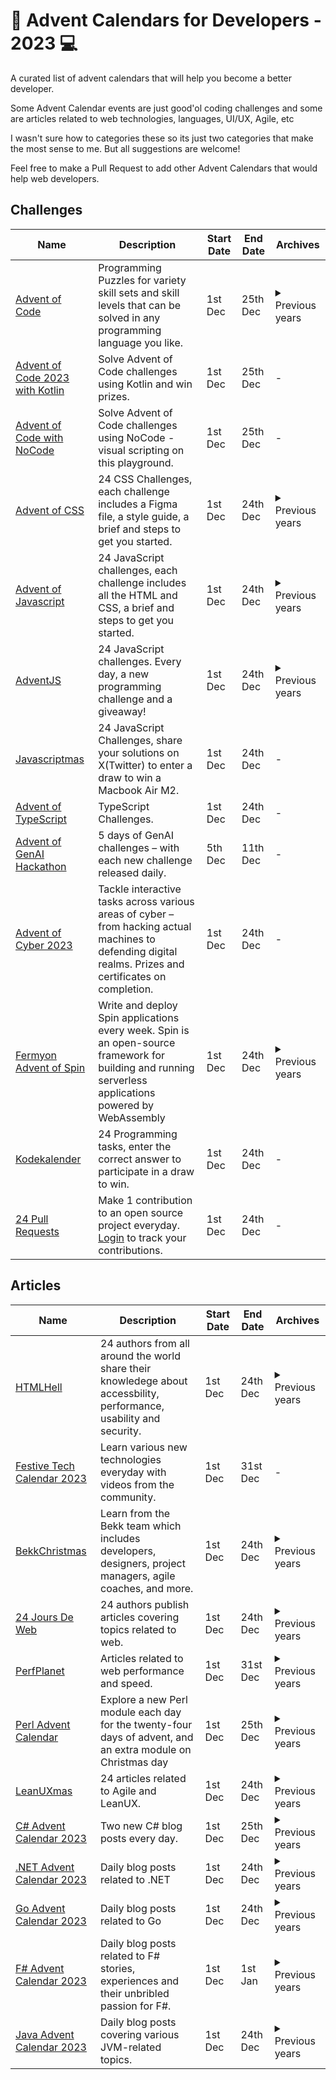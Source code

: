 # 📅 Advent Calendars for Developers - 2023 💻

A curated list of advent calendars that will help you become a better developer.

Some Advent Calendar events are just good'ol coding challenges and some are articles related to web technologies, languages, UI/UX, Agile, etc

I wasn't sure how to categories these so its just two categories that make the most sense to me. But all suggestions are welcome!

Feel free to make a Pull Request to add other Advent Calendars that would help web developers.

## Challenges

<table>
  <thead>
    <tr>
      <th>Name</th>
      <th>Description</th>
      <th>Start Date</th>
      <th>End Date</th>
      <th>Archives</th>
    </tr>
  </thead>
  <tbody>
    <tr>
      <td><a href="https://adventofcode.com/2023">Advent of Code</a></td>
      <td>Programming Puzzles for variety skill sets and skill levels that can be solved in any programming language you like.</td>
      <td>1st Dec</td>
      <td>25th Dec</td>
      <td>
				<details>
					<summary>Previous years</summary>
					<a href="https://adventofcode.com/2022">2022</a></br>
					<a href="https://adventofcode.com/2021">2021</a></br>
					<a href="https://adventofcode.com/2020">2020</a></br>
					<a href="https://adventofcode.com/2019">2019</a></br>
					<a href="https://adventofcode.com/2018">2018</a></br>
					<a href="https://adventofcode.com/2017">2017</a></br>
					<a href="https://adventofcode.com/2016">2016</a></br>
					<a href="https://adventofcode.com/2015">2015</a></br>
				</details>
	  	</td>
    </tr>
    <tr>
      <td><a href="https://blog.jetbrains.com/kotlin/2023/11/advent-of-code-2023-with-kotlin/">Advent of Code 2023 with Kotlin</a></td>
      <td>Solve Advent of Code challenges using Kotlin and win prizes.</td>
      <td>1st Dec</td>
      <td>25th Dec</td>
      <td>-</td>
    </tr>
    <tr>
      <td><a href="https://luna-park.app/advent">Advent of Code with NoCode</a></td>
      <td>Solve Advent of Code challenges using NoCode - visual scripting on this playground.</td>
      <td>1st Dec</td>
      <td>25th Dec</td>
      <td>-</td>
    </tr>
		<tr>
			<td><a href="https://adventofcss.com/">Advent of CSS</a></td>
			<td>24 CSS Challenges, each challenge includes a Figma file, a style guide, a brief and steps to get you started.</td>
			<td>1st Dec</td>
			<td>24th Dec</td>
			<td>
				<details>
				<summary>Previous years</summary>
				<a href="https://2021.adevntofcss.com">2021</a></br>
			</details>
			</td>
		</tr>
		<tr>
			<td>
				<a href="https://adventofjs.com/">Advent of Javascript</a>
			</td>
			<td>24 JavaScript challenges, each challenge includes all the HTML and CSS, a brief and steps to get you started.</td>
			<td>1st Dec</td>
			<td>24th Dec</td>
			<td>
				<details>
					<summary>Previous years</summary>
					<a href="https://2021.adevntofjs.com">2021</a></br>
				</details>
			</td>
		</tr>
		<tr>
			<td>
				<a href="https://adventjs.dev/">AdventJS</a>
			</td>
			<td>24 JavaScript challenges. Every day, a new programming challenge and a giveaway!</td>
			<td>1st Dec</td>
			<td>24th Dec</td>
			<td>
				<details>
					<summary>Previous years</summary>
					<a href="https://2022.adventjs.dev/">2022</a></br>
					<a href="https://2021.adventjs.dev/">2021</a></br>
				</details>
			</td>
		</tr>
    <tr>
			<td><a href="https://scrimba.com/learn/javascriptmas">Javascriptmas</a></td>
			<td>24 JavaScript Challenges, share your solutions on X(Twitter) to enter a draw to win a Macbook Air M2.</td>
			<td>1st Dec</td>
			<td>24th Dec</td>
			<td>-</td>
		</tr>
    <tr>
			<td><a href="https://typehero.dev/">Advent of TypeScript</a></td>
			<td>TypeScript Challenges.</td>
			<td>1st Dec</td>
			<td>24th Dec</td>
			<td>-</td>
		</tr>
    <tr>
      <td><a href="https://adventofgenai.com/">Advent of GenAI Hackathon</a></td>
      <td>5 days of GenAI challenges – with each new challenge released daily.</td>
      <td>5th Dec</td>
      <td>11th Dec</td>
      <td>-</td>
		</tr>  
		<tr>
			<td><a href="https://tryhackme.com/r/christmas">Advent of Cyber 2023</a></td>
			<td>Tackle interactive tasks across various areas of cyber – from hacking actual machines to defending digital realms. Prizes and certificates on completion.</td>
			<td>1st Dec</td>
			<td>24th Dec</td>
			<td>-</td>
		</tr>
    <tr>
			<td><a href="https://github.com/fermyon/advent-of-spin">Fermyon Advent of Spin</a></td>
			<td>Write and deploy Spin applications every week. Spin is an open-source framework for building and running serverless applications powered by WebAssembly</td>
			<td>1st Dec</td>
			<td>24th Dec</td>
			<td>
        <details>
          <summary>Previous years</summary>
          <a href="https://github.com/fermyon/advent-of-spin/tree/main/2022">2022</a>
        </details>
      </td>
		</tr>
		<tr>
			<td>
				<a href="https://julekalender.knowit.no/">Kodekalender</a>
			</td>
			<td>24 Programming tasks, enter the correct answer to participate in a draw to win.</td>
			<td>1st Dec</td>
			<td>24th Dec</td>
			<td>-</td>
		</tr>
		<tr>
			<td>
				<a href="https://24pullrequests.com/">24 Pull Requests</a>
			</td>
			<td>Make 1 contribution to an open source project everyday. <a href="https://24pullrequests.com/login">Login</a> to track your contributions.
	</td>
			<td>1st Dec</td>
			<td>24th Dec</td>
			<td>-</td>
		</tr>
  </tbody>
</table>

## Articles

<table>
  <thead>
    <tr>
      <th>Name</th>
      <th>Description</th>
      <th>Start Date</th>
      <th>End Date</th>
      <th>Archives</th>
    </tr>
  </thead>
  <tbody>
    <tr>
      <td>
	  		<a href="https://www.htmhell.dev/adventcalendar/">HTMLHell</a>
	  	</td>
      <td>24 authors from all around the world share their knowledege about accessbility, performance, usability and security.</td>
      <td>1st Dec</td>
      <td>24th Dec</td>
      <td>
				<details>
					<summary>Previous years</summary>
					<a href="https://www.htmhell.dev/adventcalendar/2022/">2022</a></br>
					<a href="https://www.htmhell.dev/adventcalendar/2021/">2021</a></br>
				</details>
	  	</td>
    </tr>
		<tr>
      <td>
	  		<a href="https://festivetechcalendar.com/">Festive Tech Calendar 2023</a>
	  	</td>
      <td>Learn various new technologies everyday with videos from the community.</td>
      <td>1st Dec</td>
      <td>31st Dec</td>
      <td>-</td>
    </tr>
		<tr>
      <td>
	  		<a href="https://www.bekk.christmas/post/2023">BekkChristmas</a>
	  	</td>
      <td>Learn from the Bekk team which includes developers, designers, project managers, agile coaches, and more.
</td>
      <td>1st Dec</td>
      <td>24th Dec</td>
      <td>
				<details>
					<summary>Previous years</summary>
					<a href="https://www.bekk.christmas/post/2022">2022</a></br>
					<a href="https://www.bekk.christmas/post/2021">2021</a></br>
					<a href="https://www.bekk.christmas/post/2020">2020</a></br>
					<a href="https://www.bekk.christmas/post/2019">2019</a></br>
					<a href="https://www.bekk.christmas/post/2018">2018</a></br>
					<a href="https://www.bekk.christmas/post/2017">2017</a></br>
				</details>
	  	</td>
    </tr>
		<tr>
      <td>
	  		<a href="https://www.24joursdeweb.fr/">24 Jours De Web</a>
	  	</td>
      <td>24 authors publish articles covering topics related to web.</td>
      <td>1st Dec</td>
      <td>24th Dec</td>
      <td>
				<details>
					<summary>Previous years</summary>
					<a href="https://www.24joursdeweb.fr/2022">2022</a></br>
					<a href="https://www.24joursdeweb.fr/2021">2021</a></br>
					<a href="https://www.24joursdeweb.fr/2020">2020</a></br>
					<a href="https://www.24joursdeweb.fr/2019">2019</a></br>
					<a href="https://www.24joursdeweb.fr/2018">2018</a></br>
					<a href="https://www.24joursdeweb.fr/2017">2017</a></br>
					<a href="https://www.24joursdeweb.fr/2016">2016</a></br>
					<a href="https://www.24joursdeweb.fr/2015">2015</a></br>
					<a href="https://www.24joursdeweb.fr/2014">2014</a></br>
					<a href="https://www.24joursdeweb.fr/2013">2013</a></br>
					<a href="https://www.24joursdeweb.fr/2012">2012</a></br>
				</details>
	  	</td>
    </tr>		
		<tr>
      <td>
	  		<a href="https://calendar.perfplanet.com/">PerfPlanet</a>
	  	</td>
      <td>Articles related to web performance and speed.</td>
      <td>1st Dec</td>
      <td>31st Dec</td>
      <td>
				<details>
					<summary>Previous years</summary>
					<a href="https://calendar.perfplanet.com/2022/">2022</a></br>
					<a href="https://calendar.perfplanet.com/2021/">2021</a></br>
					<a href="https://calendar.perfplanet.com/2020/">2020</a></br>
					<a href="https://calendar.perfplanet.com/2019/">2019</a></br>
					<a href="https://calendar.perfplanet.com/2018/">2018</a></br>
					<a href="https://calendar.perfplanet.com/2017/">2017</a></br>
					<a href="https://calendar.perfplanet.com/2016/">2016</a></br>
					<a href="https://calendar.perfplanet.com/2015/">2015</a></br>
					<a href="https://calendar.perfplanet.com/2014/">2014</a></br>
					<a href="https://calendar.perfplanet.com/2013/">2013</a></br>
					<a href="https://calendar.perfplanet.com/2012/">2012</a></br>
					<a href="https://calendar.perfplanet.com/2011/">2011</a></br>
					<a href="https://calendar.perfplanet.com/2010/">2010</a></br>
					<a href="https://calendar.perfplanet.com/2009/">2009</a></br>
				</details>
	  	</td>
    </tr>
				<tr>
      <td>
	  		<a href="https://perladvent.org/">Perl Advent Calendar</a>
	  	</td>
      <td>Explore a new Perl module each day for the twenty-four days of advent, and an extra module on Christmas day</td>
      <td>1st Dec</td>
      <td>25th Dec</td>
      <td>
				<details>
					<summary>Previous years</summary>
					<a href="https://perladvent.org/archives.html">2022-2000</a></br>
				</details>
	  	</td>
    </tr>
		<tr>
      <td>
	  		<a href="https://2023.leanuxmas.com/">LeanUXmas</a>
	  	</td>
      <td>24 articles related to Agile and LeanUX.</td>
      <td>1st Dec</td>
      <td>24th Dec</td>
      <td>
				<details>
					<summary>Previous years</summary>
					<a href="https://2022.leanuxmas.com/">2022</a></br>
					<a href="https://2021.leanuxmas.com/">2021</a></br>
					<a href="https://2020.leanuxmas.com/">2020</a></br>
					<a href="https://2019.leanuxmas.com/">2019</a></br>
					<a href="https://2018.leanuxmas.com/">2018</a></br>
					<a href="https://2017.leanuxmas.com/">2017</a></br>
					<a href="https://2016.leanuxmas.com/">2016</a></br>
					<a href="https://2015.leanuxmas.com/">2015</a></br>
					<a href="https://2014.leanuxmas.com/">2014</a></br>
				</details>
	  	</td>
    </tr>
		<tr>
      <td>
	  		<a href="https://csadvent.christmas/">C# Advent Calendar 2023</a>
	  	</td>
      <td>Two new C# blog posts every day.</td>
      <td>1st Dec</td>
      <td>25th Dec</td>
      <td>
				<details>
					<summary>Previous years</summary>
					<a href="https://csadvent.christmas/archive/2022">2022</a></br>
					<a href="https://csadvent.christmas/archive/2021">2021</a></br>
					<a href="https://csadvent.christmas/archive/2020">2020</a></br>
					<a href="https://csadvent.christmas/archive/2019">2019</a></br>
					<a href="https://csadvent.christmas/archive/2018">2018</a></br>
					<a href="https://csadvent.christmas/archive/2017">2017</a></br>
				</details>
	  	</td>
    </tr>
		<tr>
      <td>
	  		<a href="https://dotnet.christmas/2023/">.NET Advent Calendar 2023</a>
	  	</td>
      <td>Daily blog posts related to .NET</td>
      <td>1st Dec</td>
      <td>24th Dec</td>
      <td>
				<details>
					<summary>Previous years</summary>
					<a href="https://dotnet.christmas/2022/">2022</a></br>
					<a href="https://dotnet.christmas/2021/">2021</a></br>
				</details>
	  	</td>
    </tr>
		<tr>
				<tr>
      <td>
	  		<a href="https://golang.christmas/">Go Advent Calendar 2023</a>
	  	</td>
      <td>Daily blog posts related to Go</td>
      <td>1st Dec</td>
      <td>24th Dec</td>
      <td>
				<details>
					<summary>Previous years</summary>
					<a href="https://golang.christmas/2022/">2022</a></br>
					<a href="https://golang.christmas/2021/">2021</a></br>
				</details>
	  	</td>
    </tr>
		<tr>
      <td>
	  		<a href="https://sergeytihon.com/2023/10/28/f-advent-calendar-in-english-2023/">F# Advent Calendar 2023</a>
	  	</td>
      <td>Daily blog posts related to F# stories, experiences and their unbribled passion for F#.</td>
      <td>1st Dec</td>
      <td>1st Jan</td>
      <td>
				<details>
					<summary>Previous years</summary>
					<a href="https://sergeytihon.com/2022/10/28/f-advent-calendar-in-english-2022/">2022</a></br>
					<a href="https://sergeytihon.com/2021/10/18/f-advent-calendar-2021/">2021</a></br>
					<a href="https://sergeytihon.com/2020/10/22/f-advent-calendar-in-english-2020/">2020</a></br>
					<a href="https://sergeytihon.com/2019/11/05/f-advent-calendar-in-english-2019/">2019</a></br>
					<a href="https://sergeytihon.com/2018/10/22/f-advent-calendar-in-english-2018/">2018</a></br>
					<a href="https://sergeytihon.com/2017/10/22/f-advent-calendar-in-english-2017/">2017</a></br>
					<a href="https://sergeytihon.com/2016/10/23/f-advent-calendar-in-english-2016/">2016</a></br>
					<a href="https://sergeytihon.wordpress.com/2015/10/25/f-advent-calendar-in-english-2015/">2015</a></br>
					<a href="https://sergeytihon.wordpress.com/2014/11/24/f-advent-calendar-in-english-2014/">2014</a></br>
				</details>
	  	</td>
    </tr>
				<tr>
      <td>
	  		<a href="https://www.javaadvent.com/calendar/">Java Advent Calendar 2023</a>
	  	</td>
      <td>Daily blog posts covering various JVM-related topics.</td>
      <td>1st Dec</td>
      <td>24th Dec</td>
      <td>
				<details>
					<summary>Previous years</summary>
					<a href="https://www.javaadvent.com/archive">2022-2012</a>
				</details>
	  	</td>
    </tr>
		</table>
